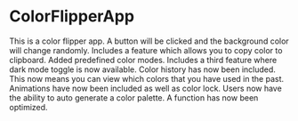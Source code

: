 # ColorFlipperApp
This is a color flipper app. A button will be clicked and the background color will change randomly. Includes a feature which allows you to copy color to clipboard. Added predefined color modes. Includes a third feature where dark mode toggle is now available. Color history has now been included. This now means you can view which colors that you have used in the past. Animations have now been included as well as color lock. Users now have the ability to auto generate a color palette. A function has now been optimized. 



